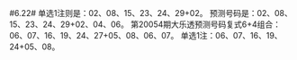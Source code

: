 ﻿#6.22#
单选1注则是：02、08、15、23、24、29+02。
预测号码是：02、08、15、23、24、29+02、04、06。
第20054期大乐透预测号码复式6+4组合：06、07、16、19、24、27+05、08、06、07。
单选1注：06、07、16、19、24+05、08。